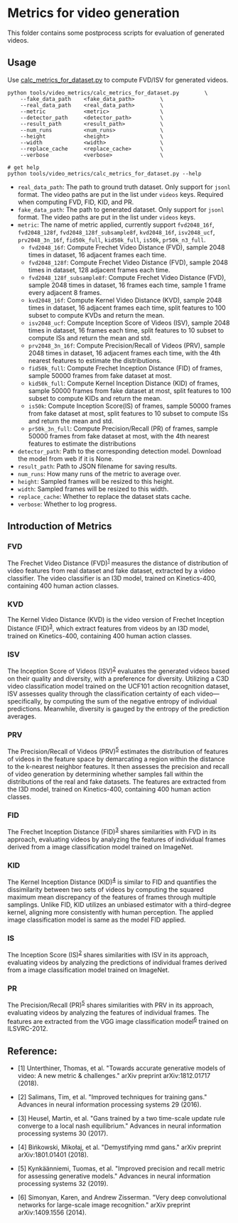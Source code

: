 # Metrics for video generation

This folder contains some postprocess scripts for evaluation of generated videos.

## Usage

Use [calc_metrics_for_dataset.py](calc_metrics_for_dataset.py) to compute FVD/ISV for generated videos.

```shell
python tools/video_metrics/calc_metrics_for_dataset.py        \
    --fake_data_path    <fake_data_path>        \
    --real_data_path    <real_data_path>        \
    --metric            <metric>                \
    --detector_path     <detector_path>         \
    --result_path       <result_path>           \
    --num_runs          <num_runs>              \
    --height            <height>                \
    --width             <width>                 \
    --replace_cache     <replace_cache>         \
    --verbose           <verbose>               \

# get help
python tools/video_metrics/calc_metrics_for_dataset.py --help
```

- `real_data_path`: The path to ground truth dataset. Only support for `jsonl` format. The video paths are put in the list under `videos` keys. Required when computing FVD, FID, KID, and PR.
- `fake_data_path`: The path to generated dataset. Only support for `jsonl` format. The video paths are put in the list under `videos` keys.
- `metric`: The name of metric applied, currently support `fvd2048_16f`, `fvd2048_128f`, `fvd2048_128f_subsample8f`, `kvd2048_16f`, `isv2048_ucf`, `prv2048_3n_16f`, `fid50k_full`, `kid50k_full`, `is50k`, `pr50k_n3_full`.
    - `fvd2048_16f`: Compute Frechet Video Distance (FVD), sample 2048 times in dataset, 16 adjacent frames each time.
    - `fvd2048_128f`: Compute Frechet Video Distance (FVD), sample 2048 times in dataset, 128 adjacent frames each time.
    - `fvd2048_128f_subsample8f`: Compute Frechet Video Distance (FVD), sample 2048 times in dataset, 16 frames each time, sample 1 frame every adjacent 8 frames.
    - `kvd2048_16f`: Compute Kernel Video Distance (KVD), sample 2048 times in dataset, 16 adjacent frames each time, split features to 100 subset to compute KVDs and return the mean.
    - `isv2048_ucf`: Compute Inception Score of Videos (ISV), sample 2048 times in dataset, 16 frames each time, split features to 10 subset to compute ISs and return the mean and std.
    - `prv2048_3n_16f`: Compute Precision/Recall of Videos (PRV), sample 2048 times in dataset, 16 adjacent frames each time, with the 4th nearest features to estimate the distributions.
    - `fid50k_full`: Compute Frechet Inception Distance (FID) of frames, sample 50000 frames from fake dataset at most.
    - `kid50k_full`: Compute Kernel Inception Distance (KID) of frames, sample 50000 frames from fake dataset at most, split features to 100 subset to compute KIDs and return the mean.
    - `is50k`: Compute Inception Score(IS) of frames, sample 50000 frames from fake dataset at most, split features to 10 subset to compute ISs and return the mean and std.
    - `pr50k_3n_full`: Compute Precision/Recall (PR) of frames, sample 50000 frames from fake dataset at most, with the 4th nearest features to estimate the distributions
- `detector_path`: Path to the corresponding detection model. Download the model from web if it is None.
- `result_path`: Path to JSON filename for saving results.
- `num_runs`: How many runs of the metric to average over.
- `height`: Sampled frames will be resized to this height.
- `width`: Sampled frames will be resized to this width.
- `replace_cache`: Whether to replace the dataset stats cache.
- `verbose`: Whether to log progress.

## Introduction of Metrics

### FVD
The Frechet Video Distance (FVD)<sup>[1](#reference)</sup> measures the distance of distribution of video features from real dataset and fake dataset, extracted by a video classifier. The video classifier is an I3D model, trained on Kinetics-400, containing 400 human action classes.

### KVD
The Kernel Video Distance (KVD) is the video version of Frechet Inception Distance (FID)<sup>[3](#reference)</sup>, which extract features from videos by an I3D model, trained on Kinetics-400, containing 400 human action classes.

### ISV
The Inception Score of Videos (ISV)<sup>[2](#reference)</sup> evaluates the generated videos based on their quality and diversity, with a preference for diversity. Utilizing a C3D video classification model trained on the UCF101 action recognition dataset, ISV assesses quality through the classification certainty of each video—specifically, by computing the sum of the negative entropy of individual predictions. Meanwhile, diversity is gauged by the entropy of the prediction averages.

### PRV
The Precision/Recall of Videos (PRV)<sup>[5](#reference)</sup> estimates the distribution of features of videos in the feature space by demarcating a region within the distance to the k-nearest neighbor features. It then assesses the precision and recall of video generation by determining whether samples fall within the distributions of the real and fake datasets. The features are extracted from the I3D model, trained on Kinetics-400, containing 400 human action classes.

### FID
The Frechet Inception Distance (FID)<sup>[3](#reference)</sup> shares similarities with FVD in its approach, evaluating videos by analyzing the features of individual frames derived from a image classification model trained on ImageNet.

### KID
The Kernel Inception Distance (KID)<sup>[4](#reference)</sup> is similar to FID and quantifies the dissimilarity between two sets of videos by computing the squared maximum mean discrepancy of the features of frames through multiple samplings. Unlike FID, KID utilizes an unbiased estimator with a third-degree kernel, aligning more consistently with human perception. The applied image classification model is same as the model FID applied.

### IS
The Inception Score (IS)<sup>[2](#reference)</sup> shares similarities with ISV in its approach, evaluating videos by analyzing the predictions of individual frames derived from a image classification model trained on ImageNet.

### PR
The Precision/Recall (PR)<sup>[5](#reference)</sup> shares similarities with PRV in its approach, evaluating videos by analyzing the features of individual frames. The features are extracted from the VGG image classification model<sup>[6](#reference)</sup> trained on ILSVRC-2012.

<h2 id="reference">Reference:</h2>

- [1] Unterthiner, Thomas, et al. "Towards accurate generative models of video: A new metric & challenges." arXiv preprint arXiv:1812.01717 (2018).

- [2] Salimans, Tim, et al. "Improved techniques for training gans." Advances in neural information processing systems 29 (2016).

- [3] Heusel, Martin, et al. "Gans trained by a two time-scale update rule converge to a local nash equilibrium." Advances in neural information processing systems 30 (2017).

- [4] Bińkowski, Mikołaj, et al. "Demystifying mmd gans." arXiv preprint arXiv:1801.01401 (2018).

- [5] Kynkäänniemi, Tuomas, et al. "Improved precision and recall metric for assessing generative models." Advances in neural information processing systems 32 (2019).

- [6] Simonyan, Karen, and Andrew Zisserman. "Very deep convolutional networks for large-scale image recognition." arXiv preprint arXiv:1409.1556 (2014).
